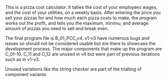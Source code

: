 This is a pizza cost calculator. It tallies the cost of your employees wages, 
and the cost of your utilities, on a weekly basis. 
After entering the price you sell your pizzas for and how much each pizza costs to make, the
program works out the profit, and tells you the maximum, minimu, and average amount of pizzas
you need to sell and break even.

The final program file is B_01_PCC_v4. v1-v3 have numerous bugs and issues so should not be considered 
usable but are there to showcase the development process.
The major components that make up the program are C_01-10. C_11 and C_12 are unused in v4 but were part of
previous iterations such as in v1-v3.

Unused variations like the string checker are part of the trialling of component variants
